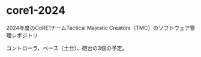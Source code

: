 # core1-2024
2024年度のCoRE1チームTactical Majestic Creators（TMC）のソフトウェア管理レポジトリ

コントローラ、ベース（土台）、砲台の3個の予定。
